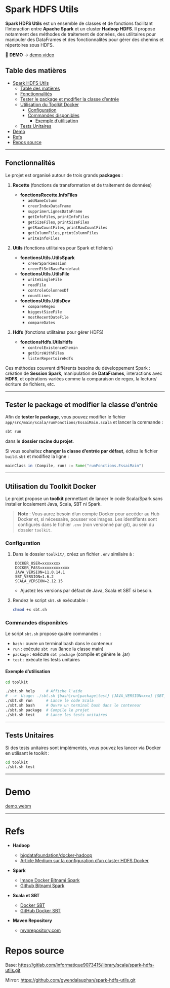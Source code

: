 # Spark HDFS Utils

**Spark HDFS Utils** est un ensemble de classes et de fonctions facilitant l’interaction entre **Apache Spark** et un cluster **Hadoop HDFS**. Il propose notamment des méthodes de traitement de données, des utilitaires pour manipuler des DataFrames et des fonctionnalités pour gérer des chemins et répertoires sous HDFS.

🚀 **DEMO** → [demo video](#demo)

## Table des matières

- [Spark HDFS Utils](#spark-hdfs-utils)
  - [Table des matières](#table-des-matières)
  - [Fonctionnalités](#fonctionnalités)
  - [Tester le package et modifier la classe d’entrée](#tester-le-package-et-modifier-la-classe-dentrée)
  - [Utilisation du Toolkit Docker](#utilisation-du-toolkit-docker)
    - [Configuration](#configuration)
    - [Commandes disponibles](#commandes-disponibles)
      - [Exemple d’utilisation](#exemple-dutilisation)
  - [Tests Unitaires](#tests-unitaires)
- [Demo](#demo)
- [Refs](#refs)
- [Repos source](#repos-source)

---

## Fonctionnalités

Le projet est organisé autour de trois grands **packages** :

1. **Recette** (fonctions de transformation et de traitement de données)
   - **fonctionsRecette.InfoFiles**
     - `addNameColumn`
     - `creerIndexDataFrame`
     - `supprimerLignesDataFrame`
     - `getInfoFiles`, `printInfoFiles`
     - `getSizeFiles`, `printSizeFiles`
     - `getRawCountFiles`, `printRawCountFiles`
     - `getColumnFiles`, `printColumnFiles`
     - `writeInfoFiles`

2. **Utils** (fonctions utilitaires pour Spark et fichiers)
   - **fonctionsUtils.UtilsSpark**
     - `creerSparkSession`
     - `creerEtSetBasePardefaut`
   - **fonctionsUtils.UtilsFile**
     - `writeSingleFile`
     - `readFile`
     - `controleColonnesDf`
     - `countLines`
   - **fonctionsUtils.UtilsDev**
     - `compareRegex`
     - `biggestSizeFile`
     - `mostRecentDateFile`
     - `compareDates`

3. **Hdfs** (fonctions utilitaires pour gérer HDFS)
   - **fonctionsHdfs.UtilsHdfs**
     - `controlExistenceChemin`
     - `getDirsWithFiles`
     - `listerRepertoireHdfs`

Ces méthodes couvrent différents besoins du développement Spark : création de **Session Spark**, manipulation de **DataFrames**, interactions avec **HDFS**, et opérations variées comme la comparaison de regex, la lecture/écriture de fichiers, etc.

---

## Tester le package et modifier la classe d’entrée

Afin de **tester le package**, vous pouvez modifier le fichier
`app/src/main/scala/runFonctions/EssaiMain.scala`
et lancer la commande :
```bash
sbt run
```
dans le **dossier racine du projet**.

Si vous souhaitez **changer la classe d’entrée par défaut**, éditez le fichier `build.sbt` et modifiez la ligne :
```scala
mainClass in (Compile, run) := Some("runFonctions.EssaiMain")
```

---

## Utilisation du Toolkit Docker

Le projet propose un **toolkit** permettant de lancer le code Scala/Spark sans installer localement Java, Scala, SBT ni Spark.

> **Note** : Vous aurez besoin d’un compte Docker pour accéder au Hub Docker et, si nécessaire, pousser vos images. Les identifiants sont configurés dans le fichier `.env` (non versionné par git), au sein du dossier `toolkit`.

### Configuration

1. Dans le dossier `toolkit/`, créez un fichier `.env` similaire à :
   ```
    DOCKER_USER=xxxxxxxx
    DOCKER_PASS=xxxxxxxxxxxx
    JAVA_VERSION=11.0.14.1
    SBT_VERSION=1.6.2
    SCALA_VERSION=2.12.15
   ```
   - Ajustez les versions par défaut de Java, Scala et SBT si besoin.

2. Rendez le script `sbt.sh` exécutable :
   ```bash
   chmod +x sbt.sh
   ```

### Commandes disponibles

Le script `sbt.sh` propose quatre commandes :

- `bash` : ouvre un terminal bash dans le conteneur
- `run` : exécute `sbt run` (lance la classe main)
- `package` : exécute `sbt package` (compile et génère le .jar)
- `test` : exécute les tests unitaires

#### Exemple d’utilisation

```bash
cd toolkit

./sbt.sh help     # Affiche l'aide
# -->  Usage: ./sbt.sh {bash|run|package|test} [JAVA_VERSION=xxx] [SBT_VERSION=xxx] [SCALA_VERSION=xxx]
./sbt.sh run      # Lance le code Scala
./sbt.sh bash     # Ouvre un terminal bash dans le conteneur
./sbt.sh package  # Compile le projet
./sbt.sh test     # Lance les tests unitaires
```

---

## Tests Unitaires

Si des tests unitaires sont implémentés, vous pouvez les lancer via Docker en utilisant le toolkit :

```bash
cd toolkit
./sbt.sh test
```

---

# Demo

[demo.webm](https://github.com/user-attachments/assets/3e81645c-2714-41b0-90a7-5808a18405f5)

---

# Refs

- **Hadoop**
  - [bigdatafoundation/docker-hadoop](https://github.com/bigdatafoundation/docker-hadoop)
  - [Article Medium sur la configuration d’un cluster HDFS Docker](https://bytemedirk.medium.com/setting-up-an-hdfs-cluster-with-docker-compose-a-step-by-step-guide-4541cd15b168)

- **Spark**
  - [Image Docker Bitnami Spark](https://hub.docker.com/r/bitnami/spark/tags)
  - [Github Bitnami Spark](https://github.com/bitnami/containers/tree/main/bitnami/spark)

- **Scala et SBT**
  - [Docker SBT](https://hub.docker.com/r/sbtscala/scala-sbt)
  - [GitHub Docker SBT](https://github.com/sbt/docker-sbt)

- **Maven Repository**
  - [mvnrepository.com](https://mvnrepository.com/)

# Repos source

Base: https://gitlab.com/informatique9073415/library/scala/spark-hdfs-utils.git

Mirror: https://github.com/gwendalauphan/spark-hdfs-utils.git
